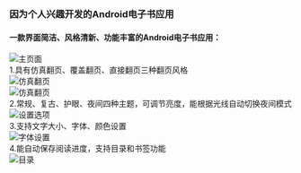 ### 因为个人兴趣开发的Android电子书应用
#### 一款界面简洁、风格清新、功能丰富的Android电子书应用：
![主页面](https://github.com/yuyangXu0222/eBook/blob/master/image/0.jpeg)  
1.具有仿真翻页、覆盖翻页、直接翻页三种翻页风格   
![仿真翻页](https://github.com/yuyangXu0222/eBook/blob/master/image/1.jpeg)  
![仿真翻页](https://github.com/yuyangXu0222/eBook/blob/master/image/2.jpeg)    
2.常规、复古、护眼、夜间四种主题，可调节亮度，能根据光线自动切换夜间模式    
![设置选项](https://github.com/yuyangXu0222/eBook/blob/master/image/3.jpeg)   
3.支持文字大小、字体、颜色设置  
![字体设置](https://github.com/yuyangXu0222/eBook/blob/master/image/4.jpeg)  
4.能自动保存阅读进度，支持目录和书签功能  
![目录](https://github.com/yuyangXu0222/eBook/blob/master/image/5.jpeg)   
